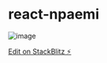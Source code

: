 # react-npaemi
![image](https://user-images.githubusercontent.com/66443480/136250514-313a6c57-4f63-4903-be66-94baf51333b8.png)


[Edit on StackBlitz ⚡️](https://stackblitz.com/edit/react-npaemi)
